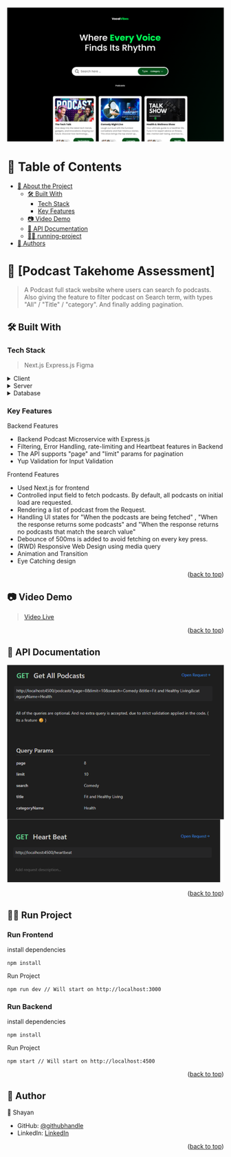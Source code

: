 <a name="readme-top"></a>

<img src="./ss1.png" />

<!-- TABLE OF CONTENTS -->

# 📗 Table of Contents

- [📖 About the Project](#about-project)
  - [🛠 Built With](#built-with)
    - [Tech Stack](#tech-stack)
    - [Key Features](#key-features)
  - [📷 Video Demo ](#live-demo)
  - [📃 API Documentation ](#api-documentation)
  - [🏃‍♂️ running-project ](#running-project)
- [👥 Authors](#authors)

<!-- PROJECT DESCRIPTION -->

# 📖 [Podcast Takehome Assessment] <a name="about-project"></a>

> A Podcast full stack website where users can search fo podcasts. Also giving the feature to filter podcast on Search term, with types "All" / "Title" / "category". And finally adding pagination.

## 🛠 Built With <a name="built-with"></a>

### Tech Stack <a name="tech-stack"></a>

> Next.js
> Express.js
> Figma

<details>
  <summary>Client</summary>
  <ul>
    <li>Next.js</li>
  </ul>
</details>

<details>
  <summary>Server</summary>
  <ul>
    <li>Express.js</li>
  </ul>
</details>

<details>
<summary>Database</summary>
  <ul>
    <li>JSON Array ( Mock Podcasts )</li>
  </ul>
</details>

<!-- Features -->

### Key Features <a name="key-features"></a>

Backend Features

- Backend Podcast Microservice with Express.js
- Filtering, Error Handling, rate-limiting and Heartbeat features in Backend
- The API supports "page" and "limit" params for pagination
- Yup Validation for Input Validation

Frontend Features

- Used Next.js for frontend
- Controlled input field to fetch podcasts. By default, all podcasts on initial load are requested.
- Rendering a list of podcast from the Request.
- Handling UI states for "When the podcasts are being fetched" , "When the response returns some podcasts" and "When the response returns no podcasts that match the search value"
- Debounce of 500ms is added to avoid fetching on every key press.
- (RWD) Responsive Web Design using media query
- Animation and Transition
- Eye Catching design

<p align="right">(<a href="#readme-top">back to top</a>)</p>

<!-- LIVE DEMO -->

## 📷 Video Demo <a name="live-demo"></a>

> <a href="https://www.shayanalibakhsh.online/" >Video Live</a>

<p align="right">(<a href="#readme-top">back to top</a>)</p>

<!-- API Documentation -->

## 📃 API Documentation <a name="api-documentation"></a>

<img src="./documentation.png" />

<p align="right">(<a href="#readme-top">back to top</a>)</p>

<!-- Running Project -->

## 🏃‍♂️ Run Project <a name="running-project"></a>

### Run Frontend

install dependencies

```
npm install
```

Run Project

```
npm run dev // Will start on http://localhost:3000
```

### Run Backend

install dependencies

```
npm install
```

Run Project

```
npm start // Will start on http://localhost:4500
```

<p align="right">(<a href="#readme-top">back to top</a>)</p>

<!-- AUTHORS -->

## 👥 Author <a name="authors"></a>

👤 Shayan

- GitHub: [@githubhandle](https://github.com/shayan1234554321)
- LinkedIn: [LinkedIn](https://www.linkedin.com/in/shayan-khan20/)

<p align="right">(<a href="#readme-top">back to top</a>)</p>
